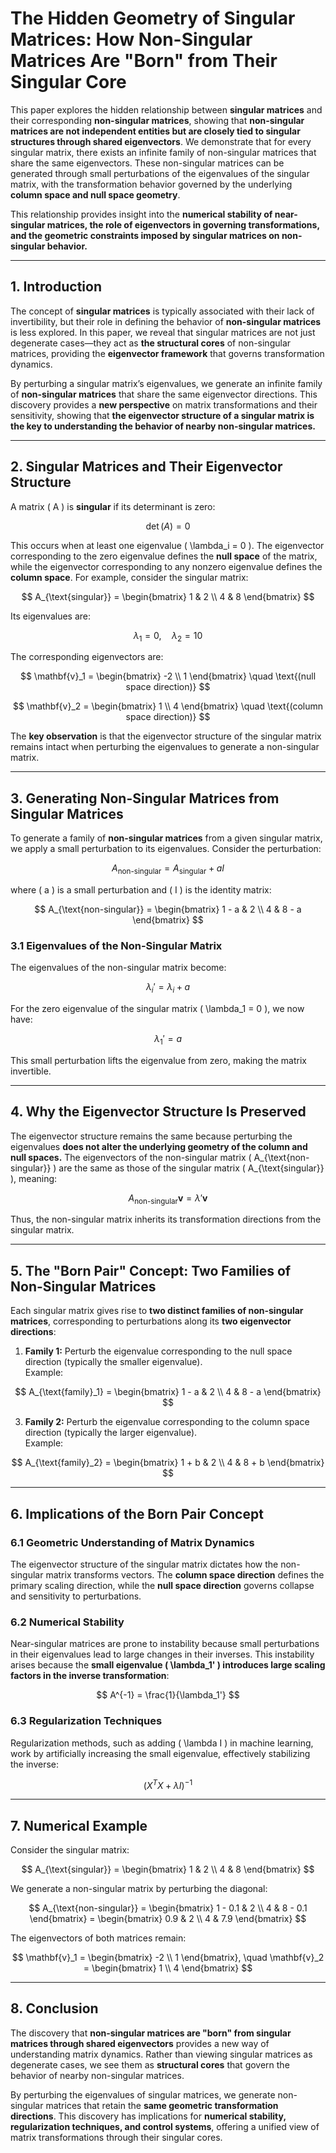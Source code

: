 # **The Hidden Geometry of Singular Matrices: How Non-Singular Matrices Are "Born" from Their Singular Core**

This paper explores the hidden relationship between **singular matrices** and their corresponding **non-singular matrices**, showing that **non-singular matrices are not independent entities but are closely tied to singular structures through shared eigenvectors**. We demonstrate that for every singular matrix, there exists an infinite family of non-singular matrices that share the same eigenvectors. These non-singular matrices can be generated through small perturbations of the eigenvalues of the singular matrix, with the transformation behavior governed by the underlying **column space and null space geometry**.

This relationship provides insight into the **numerical stability of near-singular matrices, the role of eigenvectors in governing transformations, and the geometric constraints imposed by singular matrices on non-singular behavior.** 

---

## **1. Introduction**
The concept of **singular matrices** is typically associated with their lack of invertibility, but their role in defining the behavior of **non-singular matrices** is less explored. In this paper, we reveal that singular matrices are not just degenerate cases—they act as **the structural cores** of non-singular matrices, providing the **eigenvector framework** that governs transformation dynamics.

By perturbing a singular matrix’s eigenvalues, we generate an infinite family of **non-singular matrices** that share the same eigenvector directions. This discovery provides a **new perspective** on matrix transformations and their sensitivity, showing that **the eigenvector structure of a singular matrix is the key to understanding the behavior of nearby non-singular matrices.**

---

## **2. Singular Matrices and Their Eigenvector Structure**

A matrix \( A \) is **singular** if its determinant is zero:

$$
\det(A) = 0
$$

This occurs when at least one eigenvalue \( \lambda_i = 0 \). The eigenvector corresponding to the zero eigenvalue defines the **null space** of the matrix, while the eigenvector corresponding to any nonzero eigenvalue defines the **column space**. For example, consider the singular matrix:

$$
A_{\text{singular}} = \begin{bmatrix} 1 & 2 \\ 4 & 8 \end{bmatrix}
$$

Its eigenvalues are:

$$
\lambda_1 = 0, \quad \lambda_2 = 10
$$

The corresponding eigenvectors are:

$$
\mathbf{v}_1 = \begin{bmatrix} -2 \\ 1 \end{bmatrix} \quad \text{(null space direction)}
$$

$$
\mathbf{v}_2 = \begin{bmatrix} 1 \\ 4 \end{bmatrix} \quad \text{(column space direction)}
$$

The **key observation** is that the eigenvector structure of the singular matrix remains intact when perturbing the eigenvalues to generate a non-singular matrix.

---

## **3. Generating Non-Singular Matrices from Singular Matrices**
To generate a family of **non-singular matrices** from a given singular matrix, we apply a small perturbation to its eigenvalues. Consider the perturbation:

$$
A_{\text{non-singular}} = A_{\text{singular}} + aI
$$

where \( a \) is a small perturbation and \( I \) is the identity matrix:

$$
A_{\text{non-singular}} = \begin{bmatrix} 1 - a & 2 \\ 4 & 8 - a \end{bmatrix}
$$

### **3.1 Eigenvalues of the Non-Singular Matrix**
The eigenvalues of the non-singular matrix become:

$$
\lambda_i' = \lambda_i + a
$$

For the zero eigenvalue of the singular matrix \( \lambda_1 = 0 \), we now have:

$$
\lambda_1' = a
$$

This small perturbation lifts the eigenvalue from zero, making the matrix invertible.

---

## **4. Why the Eigenvector Structure Is Preserved**
The eigenvector structure remains the same because perturbing the eigenvalues **does not alter the underlying geometry of the column and null spaces.** The eigenvectors of the non-singular matrix \( A_{\text{non-singular}} \) are the same as those of the singular matrix \( A_{\text{singular}} \), meaning:

$$
A_{\text{non-singular}} \mathbf{v} = \lambda' \mathbf{v}
$$

Thus, the non-singular matrix inherits its transformation directions from the singular matrix.

---

## **5. The "Born Pair" Concept: Two Families of Non-Singular Matrices**
Each singular matrix gives rise to **two distinct families of non-singular matrices**, corresponding to perturbations along its **two eigenvector directions**:

1. **Family 1:** Perturb the eigenvalue corresponding to the null space direction (typically the smaller eigenvalue).  
   Example:
   
$$
   A_{\text{family}_1} = \begin{bmatrix} 1 - a & 2 \\ 4 & 8 - a \end{bmatrix}
$$

3. **Family 2:** Perturb the eigenvalue corresponding to the column space direction (typically the larger eigenvalue).  
   Example:
   
$$
   A_{\text{family}_2} = \begin{bmatrix} 1 + b & 2 \\ 4 & 8 + b \end{bmatrix}
$$

---

## **6. Implications of the Born Pair Concept**
### **6.1 Geometric Understanding of Matrix Dynamics**
The eigenvector structure of the singular matrix dictates how the non-singular matrix transforms vectors. The **column space direction** defines the primary scaling direction, while the **null space direction** governs collapse and sensitivity to perturbations.

### **6.2 Numerical Stability**
Near-singular matrices are prone to instability because small perturbations in their eigenvalues lead to large changes in their inverses. This instability arises because the **small eigenvalue \( \lambda_1' \) introduces large scaling factors in the inverse transformation**:

$$
A^{-1} = \frac{1}{\lambda_1'}
$$

### **6.3 Regularization Techniques**
Regularization methods, such as adding \( \lambda I \) in machine learning, work by artificially increasing the small eigenvalue, effectively stabilizing the inverse:

$$
(X^T X + \lambda I)^{-1}
$$

---

## **7. Numerical Example**
Consider the singular matrix:

$$
A_{\text{singular}} = \begin{bmatrix} 1 & 2 \\ 4 & 8 \end{bmatrix}
$$

We generate a non-singular matrix by perturbing the diagonal:

$$
A_{\text{non-singular}} = \begin{bmatrix} 1 - 0.1 & 2 \\ 4 & 8 - 0.1 \end{bmatrix}
= \begin{bmatrix} 0.9 & 2 \\ 4 & 7.9 \end{bmatrix}
$$

The eigenvectors of both matrices remain:

$$
\mathbf{v}_1 = \begin{bmatrix} -2 \\ 1 \end{bmatrix}, \quad \mathbf{v}_2 = \begin{bmatrix} 1 \\ 4 \end{bmatrix}
$$

---

## **8. Conclusion**
The discovery that **non-singular matrices are "born" from singular matrices through shared eigenvectors** provides a new way of understanding matrix dynamics. Rather than viewing singular matrices as degenerate cases, we see them as **structural cores** that govern the behavior of nearby non-singular matrices.

By perturbing the eigenvalues of singular matrices, we generate non-singular matrices that retain the **same geometric transformation directions**. This discovery has implications for **numerical stability, regularization techniques, and control systems**, offering a unified view of matrix transformations through their singular cores.
